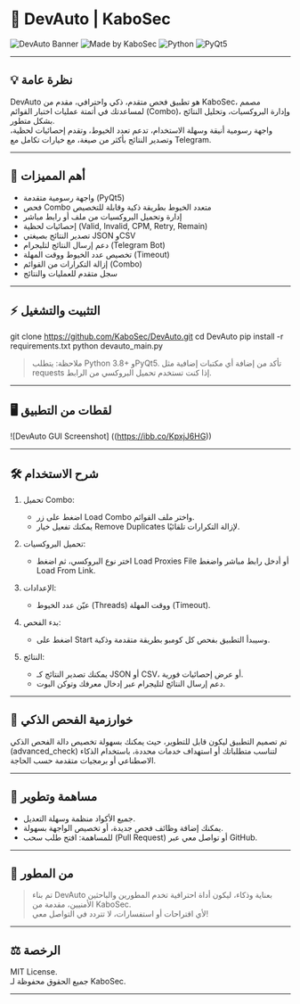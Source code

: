 # 🚀 DevAuto | KaboSec

![DevAuto Banner](https://img.shields.io/badge/DevAuto-Advanced-blue?style=for-the-badge)
![Made by KaboSec](https://img.shields.io/badge/Made%20by-KaboSec-black?style=for-the-badge)
![Python](https://img.shields.io/badge/Python-3.8%2B-brightgreen?style=for-the-badge)
![PyQt5](https://img.shields.io/badge/PyQt5-GUI-orange?style=for-the-badge)

---

## 💡 نظرة عامة

DevAuto هو تطبيق فحص متقدم، ذكي واحترافي، مقدم من KaboSec، مصمم لمساعدتك في أتمتة عمليات اختبار القوائم (Combo)، وإدارة البروكسيات، وتحليل النتائج بشكل متطور.  
واجهة رسومية أنيقة وسهلة الاستخدام، تدعم تعدد الخيوط، وتقدم إحصائيات لحظية، وتصدير النتائج بأكثر من صيغة، مع خيارات تكامل مع Telegram.

---

## 🎯 أهم المميزات

- واجهة رسومية متقدمة (PyQt5)
- فحص Combo متعدد الخيوط بطريقة ذكية وقابلة للتخصيص
- إدارة وتحميل البروكسيات من ملف أو رابط مباشر
- إحصائيات لحظية (Valid, Invalid, CPM, Retry, Remain)
- تصدير النتائج بصيغتي JSON وCSV
- دعم إرسال النتائج لتليجرام (Telegram Bot)
- تخصيص عدد الخيوط ووقت المهلة (Timeout)
- إزالة التكرارات من القوائم (Combo)
- سجل متقدم للعمليات والنتائج

---

## ⚡️ التثبيت والتشغيل

git clone https://github.com/KaboSec/DevAuto.git
cd DevAuto
pip install -r requirements.txt
python devauto_main.py

> ملاحظة: يتطلب Python 3.8+ وPyQt5. تأكد من إضافة أي مكتبات إضافية مثل requests إذا كنت تستخدم تحميل البروكسي من الرابط.

---

## 🖥 لقطات من التطبيق

![DevAuto GUI Screenshot] ((https://ibb.co/KpxjJ6HG))

---

## 🛠 شرح الاستخدام

1. تحميل Combo:
   - اضغط على زر Load Combo واختر ملف القوائم.
   - يمكنك تفعيل خيار Remove Duplicates لإزالة التكرارات تلقائيًا.

2. تحميل البروكسيات:
   - اختر نوع البروكسي، ثم اضغط Load Proxies File أو أدخل رابط مباشر واضغط Load From Link.

3. الإعدادات:
   - عيّن عدد الخيوط (Threads) ووقت المهلة (Timeout).

4. بدء الفحص:
   - اضغط على Start وسيبدأ التطبيق بفحص كل كومبو بطريقة متقدمة وذكية.

5. النتائج:
   - يمكنك تصدير النتائج كـ JSON أو CSV، أو عرض إحصائيات فورية.
   - دعم إرسال النتائج لتليجرام عبر إدخال معرفك وتوكن البوت.

---

## 🤖 خوارزمية الفحص الذكي

تم تصميم التطبيق ليكون قابل للتطوير، حيث يمكنك بسهولة تخصيص دالة الفحص الذكي (advanced_check) لتناسب متطلباتك أو استهداف خدمات محددة، باستخدام الذكاء الاصطناعي أو برمجيات متقدمة حسب الحاجة.

---

## 💼 مساهمة وتطوير

- جميع الأكواد منظمة وسهلة التعديل.
- يمكنك إضافة وظائف فحص جديدة، أو تخصيص الواجهة بسهولة.
- للمساهمة: افتح طلب سحب (Pull Request) أو تواصل معي عبر GitHub.

---

## 📧 من المطور

> تم بناء DevAuto بعناية وذكاء، ليكون أداة احترافية تخدم المطورين والباحثين الأمنيين، مقدمة من KaboSec.  
> لأي اقتراحات أو استفسارات، لا تتردد في التواصل معي!

---

## ⚖️ الرخصة

MIT License.  
جميع الحقوق محفوظة لـ KaboSec.

---
